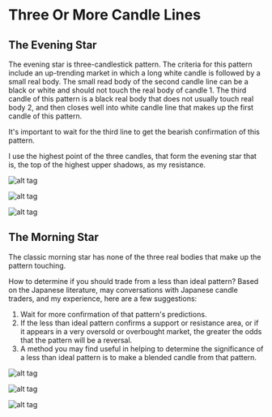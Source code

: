 # Three Or More Candle Lines

## The Evening Star

The evening star is three-candlestick pattern. The criteria for this pattern include an up-trending market in which a long white candle is followed by a small real body. The small read body of the second candle line can be a black or white and should not touch the real body of candle 1. The third candle of this pattern is a black real body that does not usually touch real body 2, and then closes well into white candle line that makes up the first candle of this pattern.

It's important to wait for the third line to get the bearish confirmation of this pattern.

I use the highest point of the three candles, that form the evening star that is, the top of the highest upper shadows, as my resistance.

![alt tag](https://i.imgsafe.org/53c4b0b.jpg)

![alt tag](https://i.imgsafe.org/544a6b6.jpg)

![alt tag](https://i.imgsafe.org/550a792.jpg)

## The Morning Star

The classic morning star has none of the three real bodies that make up the pattern touching.

How to determine if you should trade from a less than ideal pattern? Based on the Japanese literature, may conversations with Japanese candle traders, and my experience, here are a few suggestions:

1. Wait for more confirmation of that pattern's predictions.
2. If the less than ideal pattern confirms a support or resistance area, or if it appears in a very oversold or overbought market, the greater the odds that the pattern will be a reversal.
3. A method you may find useful in helping to determine the significance of a less than ideal pattern is to make a blended candle from that pattern.

![alt tag](https://i.imgsafe.org/eaeaec9.jpg)

![alt tag](https://i.imgsafe.org/ebe2b5d.jpg)

![alt tag](https://i.imgsafe.org/eb8b223.jpg)
